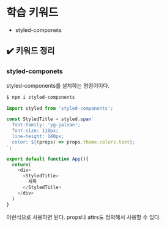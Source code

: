# 학습 키워드

- styled-componets

## ✔️ 키워드 정리

### styled-componets

styled-components를 설치하는 명령어이다.

```Bash
$ npm i styled-components
```

```Javascript
import styled from 'styled-components';

const StyledTitle = styled.span`
  font-family: 'yg-jalnan';
  font-size: 110px;
  line-height: 140px;
  color: ${(props) => props.theme.colors.text};
`;

export default function App(){
  return(
    <div>
      <StyledTitle>
        제목
      </StyledTitle>
    </div>
  )
}
```

이런식으로 사용하면 된다. props나 attrs도 정의해서 사용할 수 있다.
